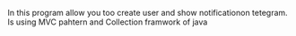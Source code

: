 In this program allow you too create user and show notificationon tetegram. 
Is using MVC pahtern and Collection framwork of java 
